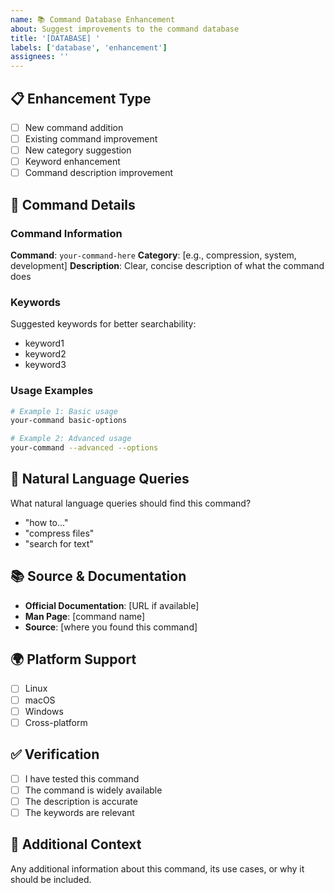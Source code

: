 ```yaml
---
name: 📚 Command Database Enhancement
about: Suggest improvements to the command database
title: '[DATABASE] '
labels: ['database', 'enhancement']
assignees: ''
---
```


## 📋 Enhancement Type
- [ ] New command addition
- [ ] Existing command improvement
- [ ] New category suggestion
- [ ] Keyword enhancement
- [ ] Command description improvement

## 🔧 Command Details

### Command Information
**Command**: `your-command-here`
**Category**: [e.g., compression, system, development]
**Description**: Clear, concise description of what the command does

### Keywords
Suggested keywords for better searchability:
- keyword1
- keyword2
- keyword3

### Usage Examples
```bash
# Example 1: Basic usage
your-command basic-options

# Example 2: Advanced usage
your-command --advanced --options
```

## 🎯 Natural Language Queries
What natural language queries should find this command?
- "how to..."
- "compress files"
- "search for text"

## 📚 Source & Documentation
- **Official Documentation**: [URL if available]
- **Man Page**: [command name]
- **Source**: [where you found this command]

## 🌍 Platform Support
- [ ] Linux
- [ ] macOS  
- [ ] Windows
- [ ] Cross-platform

## ✅ Verification
- [ ] I have tested this command
- [ ] The command is widely available
- [ ] The description is accurate
- [ ] The keywords are relevant

## 📝 Additional Context
Any additional information about this command, its use cases, or why it should be included.
